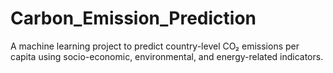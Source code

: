 # Carbon_Emission_Prediction
A machine learning project to predict country-level CO₂ emissions per capita using socio-economic, environmental, and energy-related indicators.
